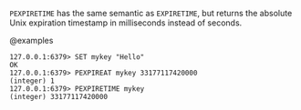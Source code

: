 `PEXPIRETIME` has the same semantic as `EXPIRETIME`, but returns the absolute Unix expiration timestamp in milliseconds instead of seconds.

@examples

```valkey-cli
127.0.0.1:6379> SET mykey "Hello"
OK
127.0.0.1:6379> PEXPIREAT mykey 33177117420000
(integer) 1
127.0.0.1:6379> PEXPIRETIME mykey
(integer) 33177117420000
```
